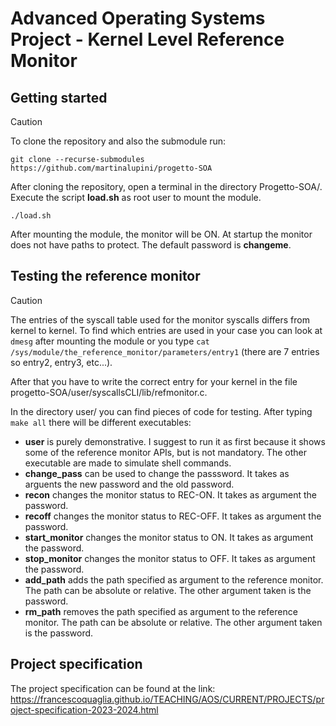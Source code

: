 # Advanced Operating Systems Project - Kernel Level Reference Monitor

## Getting started

> [!CAUTION]
>To clone the repository and also the submodule run:
>```
>git clone --recurse-submodules https://github.com/martinalupini/progetto-SOA
>```

After cloning the repository, open a terminal in the directory Progetto-SOA/. 
Execute the script **load.sh** as root user to mount the module.

```
./load.sh
```

After mounting the module, the monitor will be ON. At startup the monitor does not have paths to protect. The default password is **changeme**.

## Testing the reference monitor

> [!CAUTION]
> The entries of the syscall table used for the monitor syscalls differs from kernel to kernel. To find which entries are used in your case you can look at `dmesg` after mounting the module or you type `cat /sys/module/the_reference_monitor/parameters/entry1` (there are 7 entries so entry2, entry3, etc...). 
> 
> After that you have to write the correct entry for your kernel in the file progetto-SOA/user/syscallsCLI/lib/refmonitor.c. 

In the directory user/ you can find pieces of code for testing. After typing `make all` there will be different executables:
- **user** is purely demonstrative. I suggest to run it as first because it shows some of the reference monitor APIs, but is not mandatory.
The other executable are made to simulate shell commands.
- **change_pass** can be used to change the passsword. It takes as arguents the new password and the old password.
- **recon** changes the monitor status to REC-ON. It takes as argument the password.
- **recoff** changes the monitor status to REC-OFF. It takes as argument the password.
- **start_monitor** changes the monitor status to ON. It takes as argument the password.
- **stop_monitor** changes the monitor status to OFF. It takes as argument the password.
- **add_path** adds the path specified as argument to the reference monitor. The path can be absolute or relative. The other argument taken is the password.
- **rm_path** removes the path specified as argument to the reference monitor. The path can be absolute or relative. The other argument taken is the password.

## Project specification 

The project specification can be found at the link: https://francescoquaglia.github.io/TEACHING/AOS/CURRENT/PROJECTS/project-specification-2023-2024.html



